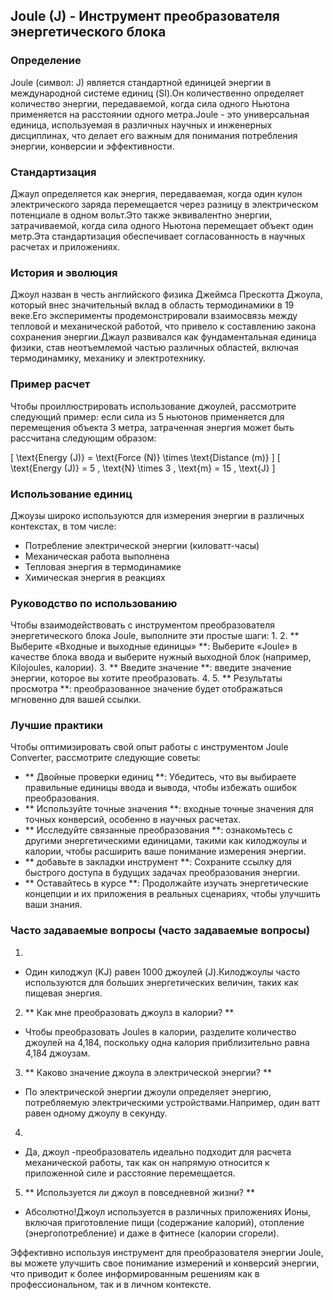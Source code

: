 ## Joule (J) - Инструмент преобразователя энергетического блока

### Определение
Joule (символ: J) является стандартной единицей энергии в международной системе единиц (SI).Он количественно определяет количество энергии, передаваемой, когда сила одного Ньютона применяется на расстоянии одного метра.Joule - это универсальная единица, используемая в различных научных и инженерных дисциплинах, что делает его важным для понимания потребления энергии, конверсии и эффективности.

### Стандартизация
Джаул определяется как энергия, передаваемая, когда один кулон электрического заряда перемещается через разницу в электрическом потенциале в одном вольт.Это также эквивалентно энергии, затрачиваемой, когда сила одного Ньютона перемещает объект один метр.Эта стандартизация обеспечивает согласованность в научных расчетах и ​​приложениях.

### История и эволюция
Джоул назван в честь английского физика Джеймса Прескотта Джоула, который внес значительный вклад в область термодинамики в 19 веке.Его эксперименты продемонстрировали взаимосвязь между тепловой и механической работой, что привело к составлению закона сохранения энергии.Джаул развивался как фундаментальная единица физики, став неотъемлемой частью различных областей, включая термодинамику, механику и электротехнику.

### Пример расчет
Чтобы проиллюстрировать использование джоулей, рассмотрите следующий пример: если сила из 5 ньютонов применяется для перемещения объекта 3 метра, затраченная энергия может быть рассчитана следующим образом:

\[ \text{Energy (J)} = \text{Force (N)} \times \text{Distance (m)} \]
\[ \text{Energy (J)} = 5 \, \text{N} \times 3 \, \text{m} = 15 \, \text{J} \]

### Использование единиц
Джоузы широко используются для измерения энергии в различных контекстах, в том числе:
- Потребление электрической энергии (киловатт-часы)
- Механическая работа выполнена
- Тепловая энергия в термодинамике
- Химическая энергия в реакциях

### Руководство по использованию
Чтобы взаимодействовать с инструментом преобразователя энергетического блока Joule, выполните эти простые шаги:
1.
2. ** Выберите «Входные и выходные единицы» **: Выберите «Joule» в качестве блока ввода и выберите нужный выходной блок (например, Kilojoules, калории).
3. ** Введите значение **: введите значение энергии, которое вы хотите преобразовать.
4.
5. ** Результаты просмотра **: преобразованное значение будет отображаться мгновенно для вашей ссылки.

### Лучшие практики
Чтобы оптимизировать свой опыт работы с инструментом Joule Converter, рассмотрите следующие советы:
- ** Двойные проверки единиц **: Убедитесь, что вы выбираете правильные единицы ввода и вывода, чтобы избежать ошибок преобразования.
- ** Используйте точные значения **: входные точные значения для точных конверсий, особенно в научных расчетах.
- ** Исследуйте связанные преобразования **: ознакомьтесь с другими энергетическими единицами, такими как килоджоулы и калории, чтобы расширить ваше понимание измерения энергии.
- ** добавьте в закладки инструмент **: Сохраните ссылку для быстрого доступа в будущих задачах преобразования энергии.
- ** Оставайтесь в курсе **: Продолжайте изучать энергетические концепции и их приложения в реальных сценариях, чтобы улучшить ваши знания.

### Часто задаваемые вопросы (часто задаваемые вопросы)

1.
- Один килоджул (KJ) равен 1000 джоулей (J).Килоджоулы часто используются для больших энергетических величин, таких как пищевая энергия.

2. ** Как мне преобразовать джоулз в калории? **
- Чтобы преобразовать Joules в калории, разделите количество джоулей на 4,184, поскольку одна калория приблизительно равна 4,184 джоузам.

3. ** Каково значение джоула в электрической энергии? **
- По электрической энергии джоули определяет энергию, потребляемую электрическими устройствами.Например, один ватт равен одному джоулу в секунду.

4.
- Да, джоул -преобразователь идеально подходит для расчета механической работы, так как он напрямую относится к приложенной силе и расстояние перемещается.

5. ** Используется ли джоул в повседневной жизни? **
- Абсолютно!Джоул используется в различных приложениях Ионы, включая приготовление пищи (содержание калорий), отопление (энергопотребление) и даже в фитнесе (калории сгорели).

Эффективно используя инструмент для преобразователя энергии Joule, вы можете улучшить свое понимание измерений и конверсий энергии, что приводит к более информированным решениям как в профессиональном, так и в личном контексте.